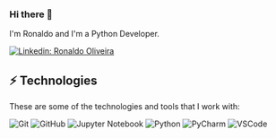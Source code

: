 ### Hi there 👋

I'm Ronaldo and I'm a Python Developer.


[![Linkedin: Ronaldo Oliveira](https://img.shields.io/badge/-Linkedin-blue?style=flat-square&logo=Linkedin&logoColor=white&link=https://www.linkedin.com/in/ronaldorosadeoliveira/)](https://www.linkedin.com/in/ronaldorosadeoliveira/)


## ⚡ Technologies

These are some of the technologies and tools that I work with:

![Git](https://img.shields.io/badge/git-%23F05033.svg?style=for-the-badge&logo=git&logoColor=white)
![GitHub](https://img.shields.io/badge/github-%23121011.svg?style=for-the-badge&logo=github&logoColor=white)
![Jupyter Notebook](https://img.shields.io/badge/jupyter-%23FA0F00.svg?style=for-the-badge&logo=jupyter&logoColor=white)
![Python](https://img.shields.io/badge/Python-14354C?style=for-the-badge&logo=python&logoColor=white)
![PyCharm](https://img.shields.io/badge/pycharm-143?style=for-the-badge&logo=pycharm&logoColor=black&color=black&labelColor=green)
![VSCode](https://img.shields.io/badge/-VSCode-007ACC?style=flat-square&logo=visual-studio-code&logoColor=white)
